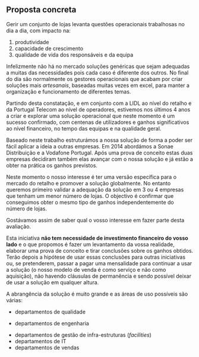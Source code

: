 ## Proposta concreta
Gerir um conjunto de lojas levanta questões operacionais trabalhosas no dia a dia, com impacto na:
1. produtividade 
2. capacidade de crescimento
3. qualidade de vida dos responsáveis e da equipa

Infelizmente não há no mercado soluções genéricas que sejam adequadas a muitas das necessidades pois cada caso é diferente dos outros. No final do dia são normalmente os gestores operacionais que acabam por criar soluções mais *artesanais*, baseadas muitas vezes em excel, para manter a organização e funcionamento de diferentes temas.

Partindo desta constatação, e em conjunto com a LIDL ao nível do retalho e da Portugal Telecom ao nível de operadores, estivemos nos últimos 4 anos a criar e explorar uma solução operacional que neste momento é um sucesso confirmado, com centenas de utilizadores e  ganhos significativos ao nível financeiro, no tempo das equipas e na qualidade geral.

Baseado neste trabalho estruturámos a nossa solução de forma a poder ser fácil aplicar a ideia a outras empresas. Em 2014 abordámos a Sonae Distribuição e a Vodafone Portugal. Após uma prova de conceito estas duas empresas decidiram também elas avançar com o nossa solução e já estão a obter na prática os ganhos previstos.

Neste momento o nosso interesse é ter uma versão específica para o mercado do retalho e promover a solução globalmente. No entanto queremos primeiro validar a adequação da solução em 3 ou 4 empresas que tenham um menor número de lojas. O objectivo é confirmar que conseguimos obter o mesmo tipo de ganhos independentemente do número de lojas.

Gostávamos assim de saber qual o vosso interesse em fazer parte desta avaliação.

Esta iniciativa **não tem necessidade de investimento financeiro do vosso lado** e o que propomos é fazer um levantamento da vossa realidade, elaborar uma prova de conceito e tirar conclusões sobre os ganhos obtidos. Terão depois a hipótese de usar essas conclusões para outras iniciativas ou, se pretenderem, passar a pagar uma mensalidade para continuar a usar a solução (o nosso modelo de venda é como serviço e não como aquisição), não havendo cláusulas de permanência e sendo possível deixar de usar a solução em qualquer altura.

A abrangência da solução é muito grande e as áreas de uso possíveis são várias:
* departamentos de qualidade
 - departamentos de engenharia
* departamentos de gestão de infra-estruturas (*facilities*)
* departamentos de IT 
* departamentos de vendas
